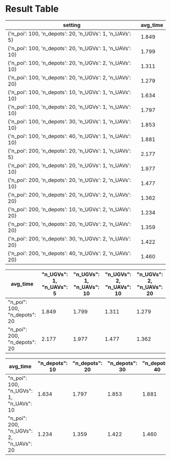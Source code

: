 # Result Table

| setting | avg_time |
| ------- | -------- |
| {'n_poi': 100, 'n_depots': 20, 'n_UGVs': 1, 'n_UAVs': 5} | 1.849 |
| {'n_poi': 100, 'n_depots': 20, 'n_UGVs': 1, 'n_UAVs': 10} | 1.799 |
| {'n_poi': 100, 'n_depots': 20, 'n_UGVs': 2, 'n_UAVs': 10} | 1.311 |
| {'n_poi': 100, 'n_depots': 20, 'n_UGVs': 2, 'n_UAVs': 20} | 1.279 |
| {'n_poi': 100, 'n_depots': 10, 'n_UGVs': 1, 'n_UAVs': 10} | 1.634 |
| {'n_poi': 100, 'n_depots': 20, 'n_UGVs': 1, 'n_UAVs': 10} | 1.797 |
| {'n_poi': 100, 'n_depots': 30, 'n_UGVs': 1, 'n_UAVs': 10} | 1.853 |
| {'n_poi': 100, 'n_depots': 40, 'n_UGVs': 1, 'n_UAVs': 10} | 1.881 |
| {'n_poi': 200, 'n_depots': 20, 'n_UGVs': 1, 'n_UAVs': 5} | 2.177 |
| {'n_poi': 200, 'n_depots': 20, 'n_UGVs': 1, 'n_UAVs': 10} | 1.977 |
| {'n_poi': 200, 'n_depots': 20, 'n_UGVs': 2, 'n_UAVs': 10} | 1.477 |
| {'n_poi': 200, 'n_depots': 20, 'n_UGVs': 2, 'n_UAVs': 20} | 1.362 |
| {'n_poi': 200, 'n_depots': 10, 'n_UGVs': 2, 'n_UAVs': 20} | 1.234 |
| {'n_poi': 200, 'n_depots': 20, 'n_UGVs': 2, 'n_UAVs': 20} | 1.359 |
| {'n_poi': 200, 'n_depots': 30, 'n_UGVs': 2, 'n_UAVs': 20} | 1.422 |
| {'n_poi': 200, 'n_depots': 40, 'n_UGVs': 2, 'n_UAVs': 20} | 1.460 |

| avg_time | "n_UGVs": 1,</br>"n_UAVs": 5 | "n_UGVs": 1,</br>"n_UAVs": 10 | "n_UGVs": 2,</br>"n_UAVs": 10 | "n_UGVs": 2,</br>"n_UAVs": 20 |
| -------- | ---------------------------- | ----------------------------- | ----------------------------- | ----------------------------- |
| "n_poi": 100, </br>"n_depots": 20 |  1.849  |  1.799  |   1.311   |   1.279   |
| "n_poi": 200, </br>"n_depots": 20 |  2.177  |  1.977  |   1.477   |   1.362   |
    
| avg_time | "n_depots": 10 | "n_depots": 20 | "n_depots": 30 | "n_depots": 40 |
| -------- | ---------------------------- | ----------------------------- | ----------------------------- | ----------------------------- |
| "n_poi": 100, </br>"n_UGVs": 1, </br>"n_UAVs": 10 |  1.634  |  1.797  |   1.853   |   1.881   |
| "n_poi": 200, </br>"n_UGVs": 2, </br>"n_UAVs": 20 |  1.234  |  1.359  |   1.422   |   1.460   |
    